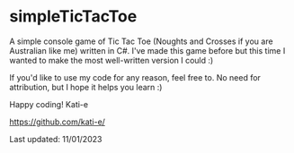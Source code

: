 # simpleTicTacToe
A simple console game of Tic Tac Toe (Noughts and Crosses if you are Australian like me) written in C#. I've made this game before but this time I wanted to make the most well-written version I could :)

If you'd like to use my code for any reason, feel free to. No need for attribution, but I hope it helps you learn :) 

Happy coding! 
Kati-e

https://github.com/kati-e/

Last updated: 11/01/2023
